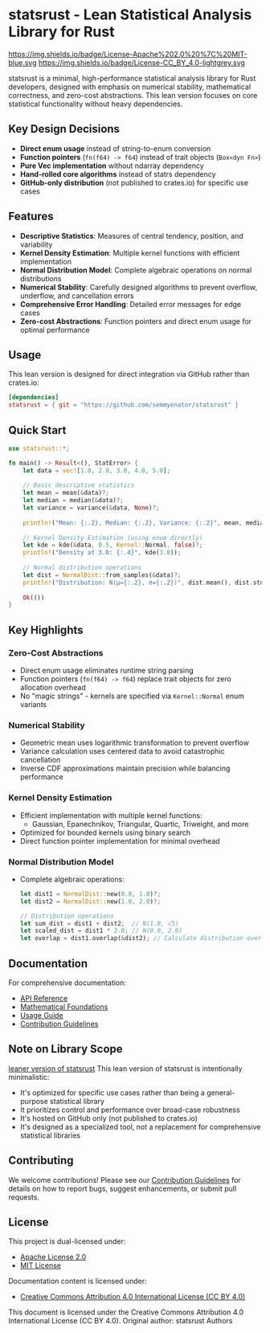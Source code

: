 # statsrust - Lean Statistical Analysis Library for Rust
https://img.shields.io/badge/License-Apache%202.0%20%7C%20MIT-blue.svg
https://img.shields.io/badge/License-CC_BY_4.0-lightgrey.svg

statsrust is a minimal, high-performance statistical analysis library for Rust developers, designed with emphasis on numerical stability, mathematical correctness, and zero-cost abstractions. This lean version focuses on core statistical functionality without heavy dependencies.

## Key Design Decisions

- **Direct enum usage** instead of string-to-enum conversion
- **Function pointers** (`fn(f64) -> f64`) instead of trait objects (`Box<dyn Fn>`)
- **Pure Vec<f64> implementation** without ndarray dependency
- **Hand-rolled core algorithms** instead of statrs dependency
- **GitHub-only distribution** (not published to crates.io) for specific use cases

## Features

- **Descriptive Statistics**: Measures of central tendency, position, and variability
- **Kernel Density Estimation**: Multiple kernel functions with efficient implementation
- **Normal Distribution Model**: Complete algebraic operations on normal distributions
- **Numerical Stability**: Carefully designed algorithms to prevent overflow, underflow, and cancellation errors
- **Comprehensive Error Handling**: Detailed error messages for edge cases
- **Zero-cost Abstractions**: Function pointers and direct enum usage for optimal performance

## Usage

This lean version is designed for direct integration via GitHub rather than crates.io:

```toml
[dependencies]
statsrust = { git = "https://github.com/semmyenator/statsrust" }
```

## Quick Start

```rust
use statsrust::*;

fn main() -> Result<(), StatError> {
    let data = vec![1.0, 2.0, 3.0, 4.0, 5.0];
    
    // Basic descriptive statistics
    let mean = mean(&data)?;
    let median = median(&data)?;
    let variance = variance(&data, None)?;
    
    println!("Mean: {:.2}, Median: {:.2}, Variance: {:.2}", mean, median, variance);
    
    // Kernel Density Estimation (using enum directly)
    let kde = kde(&data, 0.5, Kernel::Normal, false)?;
    println!("Density at 3.0: {:.4}", kde(3.0));
    
    // Normal distribution operations
    let dist = NormalDist::from_samples(&data)?;
    println!("Distribution: N(μ={:.2}, σ={:.2})", dist.mean(), dist.stdev());
    
    Ok(())
}
```

## Key Highlights

### Zero-Cost Abstractions
- Direct enum usage eliminates runtime string parsing
- Function pointers (`fn(f64) -> f64`) replace trait objects for zero allocation overhead
- No "magic strings" - kernels are specified via `Kernel::Normal` enum variants

### Numerical Stability
- Geometric mean uses logarithmic transformation to prevent overflow
- Variance calculation uses centered data to avoid catastrophic cancellation
- Inverse CDF approximations maintain precision while balancing performance

### Kernel Density Estimation
- Efficient implementation with multiple kernel functions:
  - Gaussian, Epanechnikov, Triangular, Quartic, Triweight, and more
- Optimized for bounded kernels using binary search
- Direct function pointer implementation for minimal overhead

### Normal Distribution Model
- Complete algebraic operations:
  ```rust
  let dist1 = NormalDist::new(0.0, 1.0)?;
  let dist2 = NormalDist::new(1.0, 2.0)?;
  
  // Distribution operations
  let sum_dist = dist1 + dist2;  // N(1.0, √5)
  let scaled_dist = dist1 * 2.0; // N(0.0, 2.0)
  let overlap = dist1.overlap(&dist2); // Calculate distribution overlap
  ```

## Documentation
For comprehensive documentation:
- [API Reference](Api.md)
- [Mathematical Foundations](Mathlogic.md)
- [Usage Guide](Instructions.md)
- [Contribution Guidelines](Contributing.md)

## Note on Library Scope
[leaner version of statsrust](https://github.com/semmyenator/statsrust/blob/main/src/statsrust.rs)
This lean version of statsrust is intentionally minimalistic:
- It's optimized for specific use cases rather than being a general-purpose statistical library
- It prioritizes control and performance over broad-case robustness
- It's hosted on GitHub only (not published to crates.io)
- It's designed as a specialized tool, not a replacement for comprehensive statistical libraries

## Contributing
We welcome contributions! Please see our [Contribution Guidelines](Contributing.md) for details on how to report bugs, suggest enhancements, or submit pull requests.

## License
This project is dual-licensed under:
- [Apache License 2.0](LICENSE-APACHE)
- [MIT License](LICENSE-MIT)

Documentation content is licensed under:
- [Creative Commons Attribution 4.0 International License (CC BY 4.0)](LICENSE-CC)

This document is licensed under the Creative Commons Attribution 4.0 International License (CC BY 4.0).
Original author: statsrust Authors
